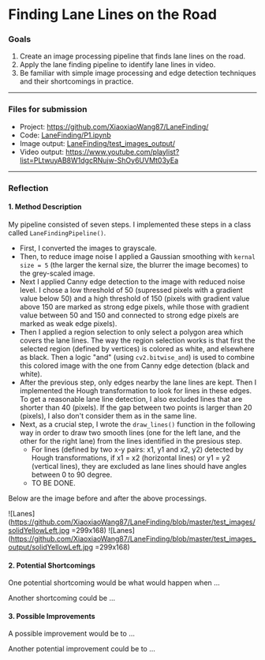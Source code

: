 # Finding Lane Lines on the Road 

### Goals

1. Create an image processing pipeline that finds lane lines on the road. 
2. Apply the lane finding pipeline to identify lane lines in video. 
3. Be familiar with simple image processing and edge detection techniques and their shortcomings in practice. 


---

### Files for submission

- Project: https://github.com/XiaoxiaoWang87/LaneFinding/
- Code: [LaneFinding/P1.ipynb](https://github.com/XiaoxiaoWang87/LaneFinding/blob/master/P1.ipynb)
- Image output: [LaneFinding/test_images_output/](https://github.com/XiaoxiaoWang87/LaneFinding/tree/master/test_images_output)
- Video output: https://www.youtube.com/playlist?list=PLtwuyAB8W1dgcRNujw-ShOy6UVMt03yEa

---

### Reflection

#### 1. Method Description

My pipeline consisted of seven steps. I implemented these steps in a class called `LaneFindingPipeline()`. 

- First, I converted the images to grayscale.
- Then, to reduce image noise I applied a Gaussian smoothing with `kernal size = 5` (the larger the kernal size, the blurrer the image becomes) to the grey-scaled image. 
- Next I applied Canny edge detection to the image with reduced noise level. I chose a low threshold of 50 (supressed pixels with a gradient value below 50) and a high threshold of 150 (pixels with gradient value above 150 are marked as strong edge pixels, while those with gradient value between 50 and 150 and connected to strong edge pixels are marked as weak edge pixels). 
- Then I applied a region selection to only select a polygon area which covers the lane lines. The way the region selection works is that first the selected region (defined by vertices) is colored as white, and elsewhere as black. Then a logic "and"  (using `cv2.bitwise_and`) is used to combine this colored image with the one from Canny edge detection (black and white). 
- After the previous step, only edges nearby the lane lines are kept. Then I implemented the Hough transformation to look for lines in these edges. To get a reasonable lane line detection, I also excluded lines that are shorter than 40 (pixels). If the gap between two points is larger than 20 (pixels), I also don't consider them as in the same line. 
- Next, as a crucial step, I wrote the `draw_lines()` function in the following way in order to draw two smooth lines (one for the left lane, and the other for the right lane) from the lines identified in the presious step.
  - For lines (defined by two x-y pairs: x1, y1 and x2, y2) detected by Hough transformations, if x1 = x2 (horizontal lines) or y1 = y2 (vertical lines), they are excluded as lane lines should have angles between 0 to 90 degree.
  - TO BE DONE.

Below are the image before and after the above processings. 

![Lanes](https://github.com/XiaoxiaoWang87/LaneFinding/blob/master/test_images/solidYellowLeft.jpg =299x168)
![Lanes](https://github.com/XiaoxiaoWang87/LaneFinding/blob/master/test_images_output/solidYellowLeft.jpg =299x168)

#### 2. Potential Shortcomings


One potential shortcoming would be what would happen when ... 

Another shortcoming could be ...


#### 3. Possible Improvements

A possible improvement would be to ...

Another potential improvement could be to ...
